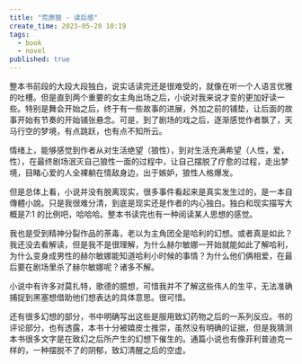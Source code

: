```yaml
---
title: "荒原狼 - 读后感"
create_time: 2023-05-20 10:19
tags:
  - book
  - novel
published: true
---
```


整本书前段的大段大段独白，说实话读完还是很难受的，就像在听一个人语言优雅的吐槽。但是直到两个重要的女主角出场之后，小说对我来说才变的更加好读一些。特别是舞会开始之后，终于有一些故事的进展，外加之前的铺垫，让后面的故事开始有节奏的开始铺张悬念。可是，到了剧场的戏之后，逐渐感觉作者飘了，天马行空的梦境，有点跳跃，也有点不知所云。

情绪上，能够感觉到作者从对生活绝望（狼性），到对生活充满希望（人性，爱，性），在最终剧场泯灭自己狼性一面的过程中，让自己摆脱了疗愈的过程，走出梦境，目睹心爱的人全裸躺在情敌身边，出于嫉妒，狼性人格爆发。

但是总体上看，小说并没有脱离现实，很多事件看起来是真实发生过的，是一本自傳體小說。只是我很难分清，到底是现实还是作者的内心独白。独白和现实描写大概是7:1 的比例吧，哈哈哈。整本书读完也有一种阅读某人思想的感觉。

我也是受到精神分裂作品的荼毒，老以为主角团全是哈利的幻想。或者真是如此？我还没去看解读，但是我不是很理解，为什么赫尔敏娜一开始就能如此了解哈利，为什么变身成男性的赫尔敏娜能知道哈利小时候的事情？为什么他们俩相爱，在最后要在剧场里杀了赫尔敏娜呢？诸多不解。

小说中有许多对莫扎特，歌德的臆想，可惜我并不了解这些伟人的生平，无法准确捕捉到黑塞想借助他们想表达的具体意思。很可惜。

还有很多幻想的部分，书中明确写出这些是服用致幻药物之后的一系列反应。书的评论部分，也有透露，本书十分被嬉皮士推崇，虽然没有明确的证据，但是我猜测本书很多文字是在致幻之后所产生的幻想下催生的。通篇小说也有像菲利普迪克一样的，一种摆脱不了的阴郁，致幻清醒之后的空虚。
